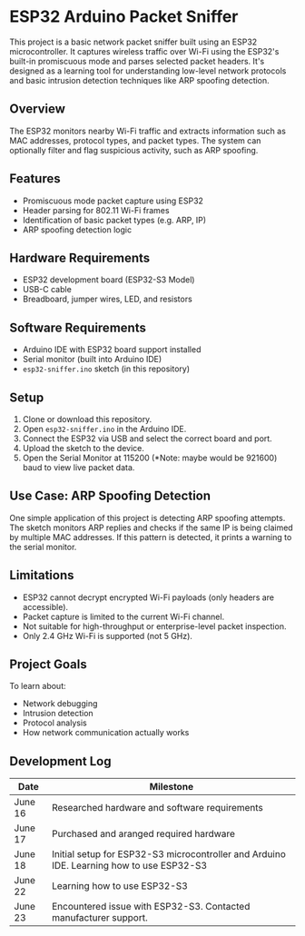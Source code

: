 # ESP32 Arduino Packet Sniffer

This project is a basic network packet sniffer built using an ESP32 microcontroller. It captures wireless traffic over Wi-Fi using the ESP32's built-in promiscuous mode and parses selected packet headers. It's designed as a learning tool for understanding low-level network protocols and basic intrusion detection techniques like ARP spoofing detection.

## Overview

The ESP32 monitors nearby Wi-Fi traffic and extracts information such as MAC addresses, protocol types, and packet types. The system can optionally filter and flag suspicious activity, such as ARP spoofing.

## Features

- Promiscuous mode packet capture using ESP32
- Header parsing for 802.11 Wi-Fi frames
- Identification of basic packet types (e.g. ARP, IP)
- ARP spoofing detection logic

## Hardware Requirements

- ESP32 development board (ESP32-S3 Model)
- USB-C cable
- Breadboard, jumper wires, LED, and resistors

## Software Requirements

- Arduino IDE with ESP32 board support installed
- Serial monitor (built into Arduino IDE)
- `esp32-sniffer.ino` sketch (in this repository)

## Setup

1. Clone or download this repository.
2. Open `esp32-sniffer.ino` in the Arduino IDE.
3. Connect the ESP32 via USB and select the correct board and port.
4. Upload the sketch to the device.
5. Open the Serial Monitor at 115200 (*Note: maybe would be 921600) baud to view live packet data.

## Use Case: ARP Spoofing Detection

One simple application of this project is detecting ARP spoofing attempts. The sketch monitors ARP replies and checks if the same IP is being claimed by multiple MAC addresses. If this pattern is detected, it prints a warning to the serial monitor.

## Limitations

- ESP32 cannot decrypt encrypted Wi-Fi payloads (only headers are accessible).
- Packet capture is limited to the current Wi-Fi channel.
- Not suitable for high-throughput or enterprise-level packet inspection.
- Only 2.4 GHz Wi-Fi is supported (not 5 GHz).

## Project Goals

To learn about:
- Network debugging
- Intrusion detection
- Protocol analysis
- How network communication actually works


## Development Log

| Date       | Milestone                                      |
|------------|------------------------------------------------|
| June 16    | Researched hardware and software requirements |
| June 17    | Purchased and aranged required hardware |
| June 18    | Initial setup for ESP32-S3 microcontroller and Arduino IDE. Learning how to use ESP32-S3 |
| June 22| Learning how to use ESP32-S3 |
| June 23| Encountered issue with ESP32-S3. Contacted manufacturer support. |
